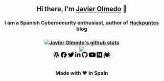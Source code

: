 <!--
### Hi there 👋

**JavierOlmedo/JavierOlmedo** is a ✨ _special_ ✨ repository because its `README.md` (this file) appears on your GitHub profile.

Here are some ideas to get you started:

- 🔭 I’m currently working on ...
- 🌱 I’m currently learning ...
- 👯 I’m looking to collaborate on ...
- 🤔 I’m looking for help with ...
- 💬 Ask me about ...
- 📫 How to reach me: ...
- 😄 Pronouns: ...
- ⚡ Fun fact: ...

https://github.com/anuraghazra/github-readme-stats/blob/master/themes/README.md
-->

<div align="center">

<h2>Hi there, I'm <a href="https://www.linkedin.com/in/jjavierolmedo/" target="_blank">Javier Olmedo</a> 👋</h2>
<h3>I am a Spanish Cybersecurity enthusiast, author of <a href="https://hackpuntes.com" target="_blank">Hackpuntes</a> blog<h3>

<!-- Languages-->

<!-- GitHub Stats -->
<a href="https://hackpuntes.com" target="_blank">
  <img align="center" src="https://github-readme-stats.vercel.app/api?username=JavierOlmedo&show_icons=true&include_all_commits=true&theme=dark" alt="Javier Olmedo's github stats"  />
</a>

<br>

<!-- Most Used Languages -->
<a href="https://github.com/anuraghazra/github-readme-stats" target="_blank">
  <img align="center" src="https://github-readme-stats.vercel.app/api/top-langs/?username=JavierOlmedo&layout=compact&theme=dark" />
</a>

<br>

<!-- Links -->
<div>
<a href="https://hackpuntes.com" target="_blank"><img height="20" src="https://raw.githubusercontent.com/JavierOlmedo/JavierOlmedo/main/img/wordpress-brands.svg"></a>
<a href="https://www.facebook.com/hackpuntes" target="_blank"><img height="20" src="https://raw.githubusercontent.com/JavierOlmedo/JavierOlmedo/main/img/facebook-brands.svg"></a>
<a href="https://twitter.com/jjavierolmedo" target="_blank"><img height="20" src="https://raw.githubusercontent.com/JavierOlmedo/JavierOlmedo/main/img/twitter-brands.svg"></a>
<a href="https://www.linkedin.com/in/jjavierolmedo/" target="_blank"><img height="20" src="https://raw.githubusercontent.com/JavierOlmedo/JavierOlmedo/main/img/linkedin-in-brands.svg"></a>
<a href="https://github.com/JavierOlmedo" target="_blank"><img height="20" src="https://raw.githubusercontent.com/JavierOlmedo/JavierOlmedo/main/img/github-brands.svg"></a>
<a href="https://www.youtube.com/channel/UCBYLZkWHGMYo12nAD_HMRJw" target="_blank"><img height="20" src="https://raw.githubusercontent.com/JavierOlmedo/JavierOlmedo/main/img/youtube-brands.svg"></a>
<a href="https://medium.com/@javierolmedo" target="_blank"><img height="20" src="https://raw.githubusercontent.com/JavierOlmedo/JavierOlmedo/main/img/medium-brands.svg"></a>
<a href="https://www.exploit-db.com/?author=9580" target="_blank"><img height="20" src="https://raw.githubusercontent.com/JavierOlmedo/JavierOlmedo/main/img/spider-solid.svg"></a>
</div>

<br>

<!-- ❤️ -->

Made with ❤️ in Spain

</div>
